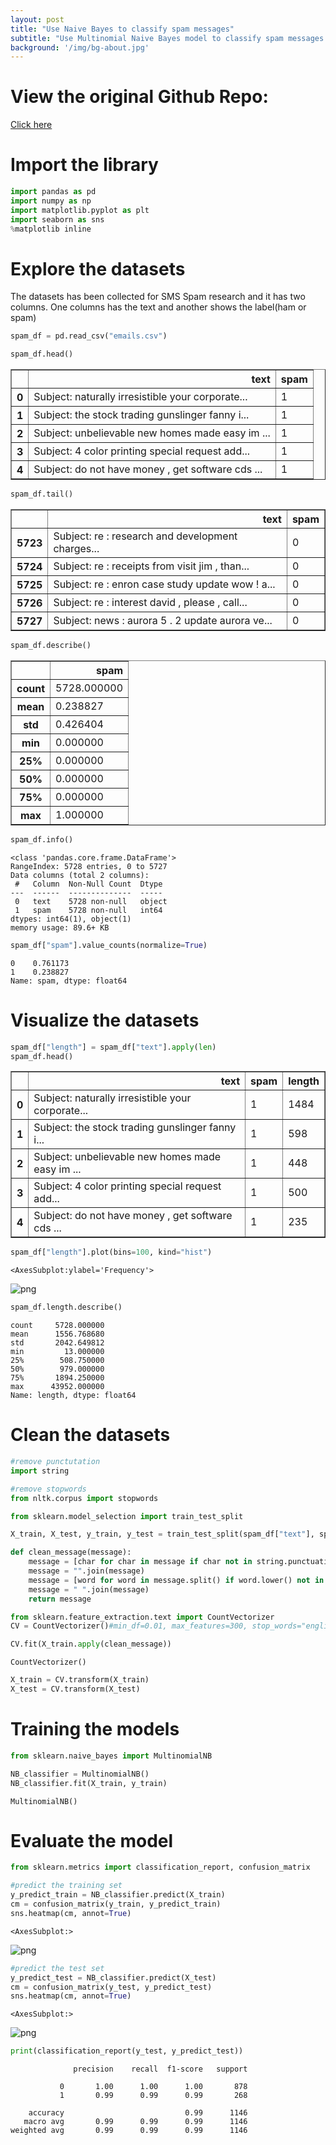 ```yaml
---
layout: post
title: "Use Naive Bayes to classify spam messages"
subtitle: "Use Multinomial Naive Bayes model to classify spam messages and achieved 0.99 precision, recall and f1 score"
background: '/img/bg-about.jpg'
---
```


# View the original Github Repo: 
[Click here](https://github.com/lizhiyidaniel/spam_classifier_naive_bayes)
# Import the library


```python
import pandas as pd
import numpy as np
import matplotlib.pyplot as plt
import seaborn as sns
%matplotlib inline
```

# Explore the datasets

The datasets has been collected for SMS Spam research and it has two columns. One columns has the text and another shows the label(ham or spam)


```python
spam_df = pd.read_csv("emails.csv")
```


```python
spam_df.head()
```




<div>
<style scoped>
    .dataframe tbody tr th:only-of-type {
        vertical-align: middle;
    }

    .dataframe tbody tr th {
        vertical-align: top;
    }

    .dataframe thead th {
        text-align: right;
    }
</style>
<table border="1" class="dataframe">
  <thead>
    <tr style="text-align: right;">
      <th></th>
      <th>text</th>
      <th>spam</th>
    </tr>
  </thead>
  <tbody>
    <tr>
      <th>0</th>
      <td>Subject: naturally irresistible your corporate...</td>
      <td>1</td>
    </tr>
    <tr>
      <th>1</th>
      <td>Subject: the stock trading gunslinger  fanny i...</td>
      <td>1</td>
    </tr>
    <tr>
      <th>2</th>
      <td>Subject: unbelievable new homes made easy  im ...</td>
      <td>1</td>
    </tr>
    <tr>
      <th>3</th>
      <td>Subject: 4 color printing special  request add...</td>
      <td>1</td>
    </tr>
    <tr>
      <th>4</th>
      <td>Subject: do not have money , get software cds ...</td>
      <td>1</td>
    </tr>
  </tbody>
</table>
</div>




```python
spam_df.tail()
```




<div>
<style scoped>
    .dataframe tbody tr th:only-of-type {
        vertical-align: middle;
    }

    .dataframe tbody tr th {
        vertical-align: top;
    }

    .dataframe thead th {
        text-align: right;
    }
</style>
<table border="1" class="dataframe">
  <thead>
    <tr style="text-align: right;">
      <th></th>
      <th>text</th>
      <th>spam</th>
    </tr>
  </thead>
  <tbody>
    <tr>
      <th>5723</th>
      <td>Subject: re : research and development charges...</td>
      <td>0</td>
    </tr>
    <tr>
      <th>5724</th>
      <td>Subject: re : receipts from visit  jim ,  than...</td>
      <td>0</td>
    </tr>
    <tr>
      <th>5725</th>
      <td>Subject: re : enron case study update  wow ! a...</td>
      <td>0</td>
    </tr>
    <tr>
      <th>5726</th>
      <td>Subject: re : interest  david ,  please , call...</td>
      <td>0</td>
    </tr>
    <tr>
      <th>5727</th>
      <td>Subject: news : aurora 5 . 2 update  aurora ve...</td>
      <td>0</td>
    </tr>
  </tbody>
</table>
</div>




```python
spam_df.describe()
```




<div>
<style scoped>
    .dataframe tbody tr th:only-of-type {
        vertical-align: middle;
    }

    .dataframe tbody tr th {
        vertical-align: top;
    }

    .dataframe thead th {
        text-align: right;
    }
</style>
<table border="1" class="dataframe">
  <thead>
    <tr style="text-align: right;">
      <th></th>
      <th>spam</th>
    </tr>
  </thead>
  <tbody>
    <tr>
      <th>count</th>
      <td>5728.000000</td>
    </tr>
    <tr>
      <th>mean</th>
      <td>0.238827</td>
    </tr>
    <tr>
      <th>std</th>
      <td>0.426404</td>
    </tr>
    <tr>
      <th>min</th>
      <td>0.000000</td>
    </tr>
    <tr>
      <th>25%</th>
      <td>0.000000</td>
    </tr>
    <tr>
      <th>50%</th>
      <td>0.000000</td>
    </tr>
    <tr>
      <th>75%</th>
      <td>0.000000</td>
    </tr>
    <tr>
      <th>max</th>
      <td>1.000000</td>
    </tr>
  </tbody>
</table>
</div>




```python
spam_df.info()
```

    <class 'pandas.core.frame.DataFrame'>
    RangeIndex: 5728 entries, 0 to 5727
    Data columns (total 2 columns):
     #   Column  Non-Null Count  Dtype 
    ---  ------  --------------  ----- 
     0   text    5728 non-null   object
     1   spam    5728 non-null   int64 
    dtypes: int64(1), object(1)
    memory usage: 89.6+ KB



```python
spam_df["spam"].value_counts(normalize=True)
```




    0    0.761173
    1    0.238827
    Name: spam, dtype: float64



# Visualize the datasets


```python
spam_df["length"] = spam_df["text"].apply(len)
spam_df.head()
```




<div>
<style scoped>
    .dataframe tbody tr th:only-of-type {
        vertical-align: middle;
    }

    .dataframe tbody tr th {
        vertical-align: top;
    }

    .dataframe thead th {
        text-align: right;
    }
</style>
<table border="1" class="dataframe">
  <thead>
    <tr style="text-align: right;">
      <th></th>
      <th>text</th>
      <th>spam</th>
      <th>length</th>
    </tr>
  </thead>
  <tbody>
    <tr>
      <th>0</th>
      <td>Subject: naturally irresistible your corporate...</td>
      <td>1</td>
      <td>1484</td>
    </tr>
    <tr>
      <th>1</th>
      <td>Subject: the stock trading gunslinger  fanny i...</td>
      <td>1</td>
      <td>598</td>
    </tr>
    <tr>
      <th>2</th>
      <td>Subject: unbelievable new homes made easy  im ...</td>
      <td>1</td>
      <td>448</td>
    </tr>
    <tr>
      <th>3</th>
      <td>Subject: 4 color printing special  request add...</td>
      <td>1</td>
      <td>500</td>
    </tr>
    <tr>
      <th>4</th>
      <td>Subject: do not have money , get software cds ...</td>
      <td>1</td>
      <td>235</td>
    </tr>
  </tbody>
</table>
</div>




```python
spam_df["length"].plot(bins=100, kind="hist")
```




    <AxesSubplot:ylabel='Frequency'>




    
![png](/img/spam/output_12_1.png)
    



```python
spam_df.length.describe()
```




    count     5728.000000
    mean      1556.768680
    std       2042.649812
    min         13.000000
    25%        508.750000
    50%        979.000000
    75%       1894.250000
    max      43952.000000
    Name: length, dtype: float64



# Clean the datasets


```python
#remove punctutation
import string
```


```python
#remove stopwords
from nltk.corpus import stopwords
```


```python
from sklearn.model_selection import train_test_split
```


```python
X_train, X_test, y_train, y_test = train_test_split(spam_df["text"], spam_df["spam"], test_size=0.2)
```


```python
def clean_message(message):
    message = [char for char in message if char not in string.punctuation]
    message = "".join(message)
    message = [word for word in message.split() if word.lower() not in stopwords.words("english")]
    message = " ".join(message) 
    return message

```


```python
from sklearn.feature_extraction.text import CountVectorizer
CV = CountVectorizer()#min_df=0.01, max_features=300, stop_words="english")
```


```python
CV.fit(X_train.apply(clean_message))
```




    CountVectorizer()




```python
X_train = CV.transform(X_train)
X_test = CV.transform(X_test)
```

# Training the models


```python
from sklearn.naive_bayes import MultinomialNB
```


```python
NB_classifier = MultinomialNB()
NB_classifier.fit(X_train, y_train)
```




    MultinomialNB()



# Evaluate the model


```python
from sklearn.metrics import classification_report, confusion_matrix
```


```python
#predict the training set
y_predict_train = NB_classifier.predict(X_train)
cm = confusion_matrix(y_train, y_predict_train)
sns.heatmap(cm, annot=True)
```




    <AxesSubplot:>




    
![png](/img/spam/output_28_1.png)
    



```python
#predict the test set
y_predict_test = NB_classifier.predict(X_test)
cm = confusion_matrix(y_test, y_predict_test)
sns.heatmap(cm, annot=True)
```




    <AxesSubplot:>




    
![png](/img/spam/output_29_1.png)
    



```python
print(classification_report(y_test, y_predict_test))
```

                  precision    recall  f1-score   support
    
               0       1.00      1.00      1.00       878
               1       0.99      0.99      0.99       268
    
        accuracy                           0.99      1146
       macro avg       0.99      0.99      0.99      1146
    weighted avg       0.99      0.99      0.99      1146
    

